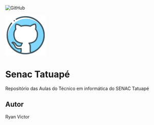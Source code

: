 ![GitHub](https://img.shields.io/github/license/RyaanVictor/senactatuape)

![](https://github.com/RyaanVictor/senactatuape/blob/main/github%20(6).png)
# Senac Tatuapé
Repositório das Aulas do Técnico em informática do SENAC Tatuapé
## Autor 
Ryan Victor

